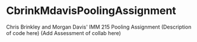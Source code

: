 # CbrinkMdavisPoolingAssignment
Chris Brinkley and Morgan Davis' IMM 215 Pooling Assignment
(Description of code here)
(Add Assessment of collab here)
